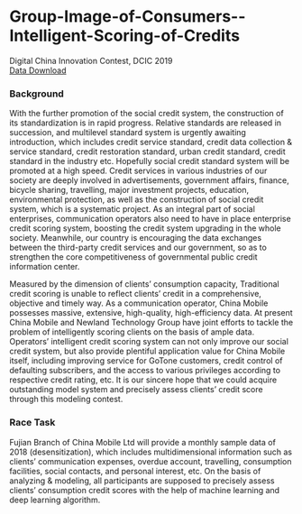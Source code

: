 # Group-Image-of-Consumers--Intelligent-Scoring-of-Credits
Digital China Innovation Contest, DCIC 2019  
[Data Download](https://www.datafountain.cn/competitions/337/details/data-evaluation)
### Background
With the further promotion of the social credit system, the construction of its standardization is in rapid progress. Relative standards are released in succession, and multilevel standard system is urgently awaiting introduction, which includes credit service standard, credit data collection & service standard, credit restoration standard, urban credit standard, credit standard in the industry etc. Hopefully social credit standard system will be promoted at a high speed. Credit services in various industries of our society are deeply involved in advertisements, government affairs, finance, bicycle sharing, travelling, major investment projects, education, environmental protection, as well as the construction of social credit system, which is a systematic project. As an integral part of social enterprises, communication operators also need to have in place enterprise credit scoring system, boosting the credit system upgrading in the whole society. Meanwhile, our country is encouraging the data exchanges between the third-party credit services and our government, so as to strengthen the core competitiveness of governmental public credit information center.  

Measured by the dimension of clients’ consumption capacity, Traditional credit scoring is unable to reflect clients’ credit in a comprehensive, objective and timely way. As a communication operator, China Mobile possesses massive, extensive, high-quality, high-efficiency data. At present China Mobile and Newland Technology Group have joint efforts to tackle the problem of intelligently scoring clients on the basis of ample data. Operators’ intelligent credit scoring system can not only improve our social credit system, but also provide plentiful application value for China Mobile itself, including improving service for GoTone customers, credit control of defaulting subscribers, and the access to various privileges according to respective credit rating, etc. It is our sincere hope that we could acquire outstanding model system and precisely assess clients’ credit score through this modeling contest. 

### Race Task
Fujian Branch of China Mobile Ltd will provide a monthly sample data of 2018 (desensitization), which includes multidimensional information such as clients’ communication expenses, overdue account, travelling, consumption facilities, social contacts, and personal interest, etc. On the basis of analyzing & modeling, all participants are supposed to precisely assess clients’ consumption credit scores with the help of machine learning and deep learning algorithm.

